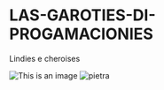 # LAS-GAROTIES-DI-PROGAMACIONIES
Lindies e cheroises

![This is an image](https://i.pinimg.com/564x/70/7f/7c/707f7c09eb3393ea7f452ffc3c713ede.jpg)
![pietra](https://santaluciadrogaria.vtexassets.com/arquivos/ids/160840/7891317140533.png?v=637638072052400000)
